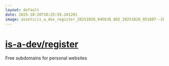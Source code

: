 ```yaml
---
layout: default
date: 2025-10-20T10:25:59.241201
image: assets/is_a_dev_register_20251020_045638_802_20251020_051607--20251020T071607949--cropped.png
---
```


# [is-a-dev/register](https://github.com/is-a-dev/register/)

Free subdomains for personal websites
